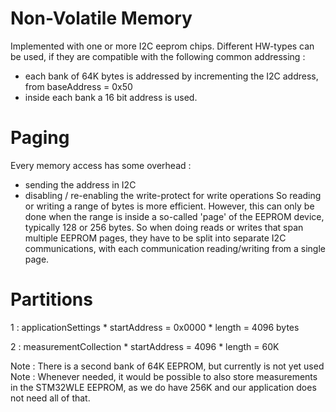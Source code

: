 # Non-Volatile Memory
Implemented with one or more I2C eeprom chips.
Different HW-types can be used, if they are compatible with the following common addressing : 
* each bank of 64K bytes is addressed by incrementing the I2C address, from baseAddress = 0x50
* inside each bank a 16 bit address is used.

# Paging
Every memory access has some overhead : 
* sending the address in I2C
* disabling / re-enabling the write-protect for write operations
So reading or writing a range of bytes is more efficient.
However, this can only be done when the range is inside a so-called 'page' of the EEPROM device, typically 128 or 256 bytes.
So when doing reads or writes that span multiple EEPROM pages, they have to be split into separate I2C communications, with each communication reading/writing from a single page.

# Partitions

1 : applicationSettings
    * startAddress = 0x0000
    * length = 4096 bytes

2 : measurementCollection
    * startAddress = 4096
    * length = 60K

Note : There is a second bank of 64K EEPROM, but currently is not yet used
Note : Whenever needed, it would be possible to also store measurements in the STM32WLE EEPROM, as we do have 256K and our application does not need all of that.